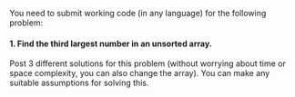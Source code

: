 You need to submit working code (in any language) for the following problem: 

#### 1. Find the third largest number in an unsorted array. 


Post 3 different solutions for this problem (without worrying about time or space complexity, you can also change the array). 
You can make any suitable assumptions for solving this. 
